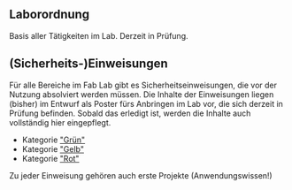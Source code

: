 ## Laborordnung
Basis aller Tätigkeiten im Lab. Derzeit in Prüfung.

## (Sicherheits-)Einweisungen

Für alle Bereiche im Fab Lab gibt es Sicherheitseinweisungen, die vor der Nutzung absolviert werden müssen. Die Inhalte der Einweisungen liegen (bisher) im Entwurf als Poster fürs Anbringen im Lab vor, die sich derzeit in Prüfung befinden. Sobald das erledigt ist, werden die Inhalte auch vollständig hier eingepflegt.

- Kategorie ["Grün"](./gruen.pdf)
- Kategorie ["Gelb"](./gelb.pdf)
- Kategorie ["Rot"](./Rot.pdf)

Zu jeder Einweisung gehören auch erste Projekte (Anwendungswissen!)
